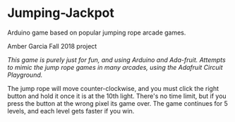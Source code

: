 # Jumping-Jackpot
Arduino game based on popular jumping rope arcade games.



Amber Garcia
Fall 2018 project

*This game is purely just for fun, and using Arduino and Ada-fruit. Attempts to mimic the jump rope games in many arcades, using the Adafruit Circuit Playground.*

The jump rope will move counter-clockwise, and you must click the right button and hold it once it is at the 10th light. There's no time limit, but if you press the button at the wrong pixel its game over. The game continues for 5 levels, and each level gets faster if you win. 
